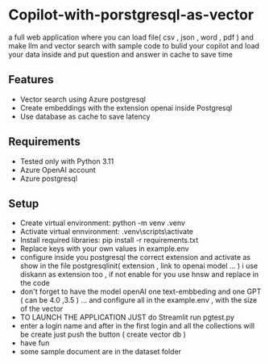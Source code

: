 # Copilot-with-porstgresql-as-vector
a full web application where you can load file( csv , json , word , pdf ) and make llm and vector search with sample code to bulid your copilot and load your data inside and put question and answer in cache to save time


## Features
- Vector search using Azure postgresql
- Create embeddings with the extension openai inside Postgresql 
- Use database as cache to save latency

## Requirements
- Tested only with Python 3.11
- Azure OpenAI account
- Azure postgresql

## Setup
- Create virtual environment: python -m venv .venv
- Activate virtual ennvironment: .venv\scripts\activate
- Install required libraries: pip install -r requirements.txt
- Replace keys with your own values in example.env
- configure inside you postgresql the correct extension and activate as show in the file postgresqlinit( extension , link to openai model ... ) i use diskann as extension too , if not enable for you use hnsw and replace in the code 
- don't forget to have the model openAI one text-embbeding and one GPT ( can be 4.0 ,3.5 ) ... and configure all in the example.env , with the size of the vector 
- TO LAUNCH THE APPLICATION JUST do Streamlit run pgtest.py
- enter a login name and after in the first login and all the collections will be create just push the button ( create vector db  )
- have fun
- some sample document are in the dataset folder


